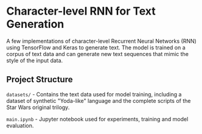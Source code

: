 # Character-level RNN for Text Generation

A few implementations of character-level Recurrent Neural Networks (RNN) using TensorFlow and Keras to generate text. The model is trained on a corpus of text data and can generate new text sequences that mimic the style of the input data.

## Project Structure

`datasets/` - Contains the text data used for model training, including a dataset of synthetic "Yoda-like" language and the complete scripts of the Star Wars original trilogy.

`main.ipynb` - Jupyter notebook used for experiments, training and model evaluation.
